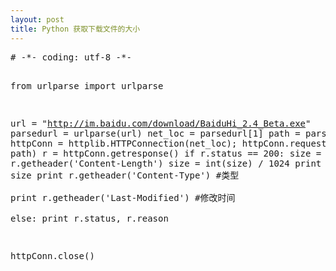 ```yaml
---
layout: post
title: Python 获取下载文件的大小
---
```

<div class="cnblogs_Highlighter">
<pre class="brush:python"># -*- coding: utf-8 -*-

from urlparse import urlparse

url = "http://im.baidu.com/download/BaiduHi_2.4_Beta.exe"
parsedurl = urlparse(url)
net_loc = parsedurl[1]
path = parsedurl[2]
httpConn = httplib.HTTPConnection(net_loc);
httpConn.request("GET", path)
r = httpConn.getresponse()
if r.status == 200:
    size = r.getheader('Content-Length')
    size = int(size) / 1024
    print 'size:', size
    print r.getheader('Content-Type')       #类型   
    print r.getheader('Last-Modified')      #修改时间   
else:
    print r.status, r.reason

httpConn.close()
</pre>
</div>